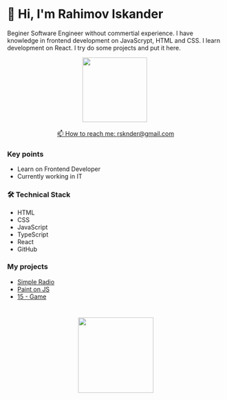 # 👋 Hi, I'm Rahimov Iskander 
Beginer Software Engineer without commertial experience. 
I have knowledge in frontend development on JavaScrypt, HTML and CSS.
I learn development on React. I try do some projects and put it here.
<p align='center'>
   <a href="https://github-readme-stats.vercel.app/api?username=rsknder&show_icons=true&count_private=true"><img
           height=150
           src="https://github-readme-stats.vercel.app/api?username=rsknder&show_icons=true&count_private=true"/></a>
   <a href="https://github.com/rsknder/github-readme-stats"><img height=150
</p>

<p align='center'>
<p align='center'>
   📫 How to reach me: <a href='mailto:rsknder@gmail.com'>rsknder@gmail.com</a>
</p>


### Key points
*   Learn on Frontend Developer
*   Currently working in IT

### 🛠 Technical Stack

*   HTML
*   CSS
*   JavaScript
*   TypeScript      
*   React
*   GitHub

### My projects

*   <a href='https://github.com/Rsknder/Radio'>Simple Radio</a> 
*   <a href='https://github.com/Rsknder/Paint-JS'>Paint on JS</a> 
*   <a href='https://github.com/Rsknder/15'>15 - Game </a>   

<div align="center" style="margin: 40px 0">
   <a href="https://github.com/rsknder/github-profile-views-counter">
       <img width="175px" src="https://komarev.com/ghpvc/?username=rsknder3&color=DE002D">
   </a>
</div>
